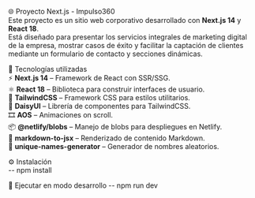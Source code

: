 🌐 Proyecto Next.js - Impulso360  
Este proyecto es un sitio web corporativo desarrollado con **Next.js 14** y **React 18**.  
Está diseñado para presentar los servicios integrales de marketing digital de la empresa, mostrar casos de éxito y facilitar la captación de clientes mediante un formulario de contacto y secciones dinámicas.

🚀 Tecnologías utilizadas  
⚡ **Next.js 14** – Framework de React con SSR/SSG.  
⚛️ **React 18** – Biblioteca para construir interfaces de usuario.  
🎨 **TailwindCSS** – Framework CSS para estilos utilitarios.  
🌼 **DaisyUI** – Librería de componentes para TailwindCSS.  
🎞️ **AOS** – Animaciones on scroll.  
📦 **@netlify/blobs** – Manejo de blobs para despliegues en Netlify.  
📝 **markdown-to-jsx** – Renderizado de contenido Markdown.  
🧩 **unique-names-generator** – Generador de nombres aleatorios.

⚙️ Instalación  
-- npm install

🚀 Ejecutar en modo desarrollo
-- npm run dev

